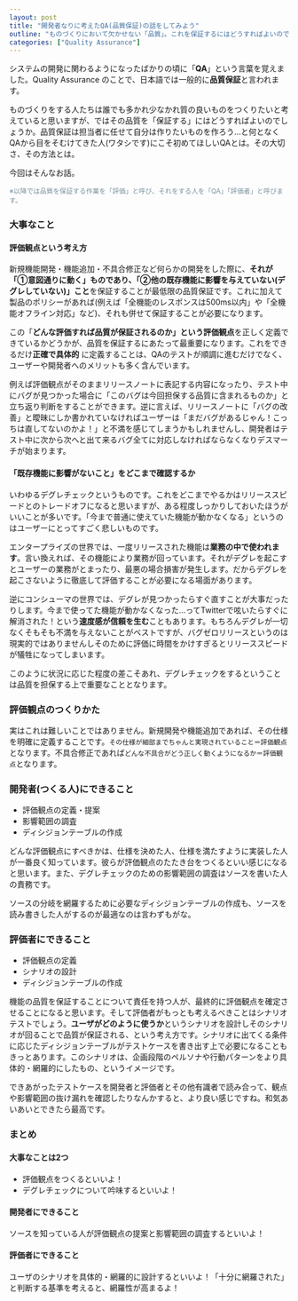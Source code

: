 ```yaml
---
layout: post
title: "開発者なりに考えたQA(品質保証)の話をしてみよう"
outline: "ものづくりにおいて欠かせない「品質」。これを保証するにはどうすればよいのでしょうか。「品質保証っていっても何すればいいかよくわからないんだよな」「とりあえずテストはしてるよ」という人に知ってもらいたい品質保証の考え方をまとめました。"
categories: ["Quality Assurance"]
---
```


システムの開発に関わるようになったばかりの頃に「**QA**」という言葉を覚えました。Quality Assurance のことで、日本語では一般的に**品質保証**と言われます。

ものづくりをする人たちは誰でも多かれ少なかれ質の良いものをつくりたいと考えていると思いますが、ではその品質を「保証する」にはどうすればよいのでしょうか。品質保証は担当者に任せて自分は作りたいものを作ろう…と何となくQAから目をそむけてきた人(ワタシです)にこそ初めてほしいQAとは。その大切さ、その方法とは。

今回はそんなお話。

<span style="font-size:85%;color:#78909C;">※以降では品質を保証する作業を「評価」と呼び、それをする人を「QA」「評価者」と呼びます。</span>



### 大事なこと
####  評価観点という考え方
新規機能開発・機能追加・不具合修正など何らかの開発をした際に、**それが「①意図通りに動く」ものであり、「②他の既存機能に影響を与えていない(デグレしていない)」こと**を保証することが最低限の品質保証です。これに加えて製品のポリシーがあれば(例えば「全機能のレスポンスは500ms以内」や「全機能オフライン対応」など)、それも併せて保証することが必要になります。

この「**どんな評価すれば品質が保証されるのか」**という**評価観点**を正しく定義できているかどうかが、品質を保証するにあたって最重要になります。これをできるだけ**正確で具体的** に定義することは、QAのテストが順調に進むだけでなく、ユーザーや開発者へのメリットも多く含んでいます。

例えば評価観点がそのままリリースノートに表記する内容になったり、テスト中にバグが見つかった場合に「このバグは今回担保する品質に含まれるものか」と立ち返り判断をすることができます。逆に言えば、リリースノートに「バグの改善」と曖昧にしか書かれていなければユーザーは「まだバグがあるじゃん！こっちは直してないのかよ！」と不満を感じてしまうかもしれませんし、開発者はテスト中に次から次へと出て来るバグ全てに対応しなければならなくなりデスマーチが始まります。


#### 「既存機能に影響がないこと」をどこまで確認するか
いわゆるデグレチェックというものです。これをどこまでやるかはリリーススピードとのトレードオフになると思いますが、ある程度しっかりしておいたほうがいいことが多いです。「今まで普通に使えていた機能が動かなくなる」というのはユーザーにとってすごく悲しいものです。

エンタープライズの世界では、一度リリースされた機能は**業務の中で使われます**。言い換えれば、その機能により業務が回っています。それがデグレを起こすとユーザーの業務がとまったり、最悪の場合損害が発生します。だからデグレを起こさないように徹底して評価することが必要になる場面があります。

逆にコンシューマの世界では、デグレが見つかったらすぐ直すことが大事だったりします。今まで使ってた機能が動かなくなった…ってTwitterで呟いたらすぐに解消された！という**速度感が信頼を生む**こともあります。もちろんデグレが一切なくそもそも不満を与えないことがベストですが、バグゼロリリースというのは現実的ではありませんしそのために評価に時間をかけすぎるとリリーススピードが犠牲になってしまいます。

このように状況に応じた程度の差こそあれ、デグレチェックをするということは品質を担保する上で重要なこととなります。



### 評価観点のつくりかた
実はこれは難しいことではありません。新規開発や機能追加であれば、その仕様を明確に定義することです。`その仕様が細部までちゃんと実現されていること＝評価観点`となります。不具合修正であれば`どんな不具合がどう正しく動くようになるか＝評価観点`となります。


### 開発者(つくる人)にできること

- 評価観点の定義・提案
- 影響範囲の調査
- ディシジョンテーブルの作成

どんな評価観点にすべきかは、仕様を決めた人、仕様を満たすように実装した人が一番良く知っています。彼らが評価観点のたたき台をつくるといい感じになると思います。また、デグレチェックのための影響範囲の調査はソースを書いた人の責務です。

ソースの分岐を網羅するために必要なディシジョンテーブルの作成も、ソースを読み書きした人がするのが最適なのは言わずもがな。


### 評価者にできること

- 評価観点の定義
- シナリオの設計
- ディシジョンテーブルの作成

機能の品質を保証することについて責任を持つ人が、最終的に評価観点を確定させることになると思います。そして評価者がもっとも考えるべきことはシナリオテストでしょう。**ユーザがどのように使うか**というシナリオを設計しそのシナリオが回ることで品質が保証される、という考え方です。シナリオに出てくる条件に応じたディシジョンテーブルがテストケースを書き出す上で必要になることもきっとあります。このシナリオは、企画段階のペルソナや行動パターンをより具体的・網羅的にしたもの、というイメージです。

できあがったテストケースを開発者と評価者とその他有識者で読み合って、観点や影響範囲の抜け漏れを確認したりなんかすると、より良い感じですね。和気あいあいとできたら最高です。


### まとめ

#### 大事なことは2つ
- 評価観点をつくるといいよ！
- デグレチェックについて吟味するといいよ！

#### 開発者にできること
ソースを知っている人が評価観点の提案と影響範囲の調査するといいよ！

#### 評価者にできること
ユーザのシナリオを具体的・網羅的に設計するといいよ！「十分に網羅された」と判断する基準を考えると、網羅性が高まるよ！
